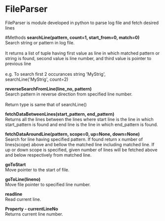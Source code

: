 # FileParser
FileParser is module developed in python to parse log file and fetch desired lines

#Methods
<b>searchLine(pattern, count=1, start_from=0, match=0)</b><br>
Search string or pattern in log file. <br><br>
It returns a list of tuple having first value as line in which matched pattern or string is found, second value is line number, and third value is pointer to previous line<br><br>
e.g. To search first 2 occurances string 'MyStrig', <br>
     searchLine('MyStrig', count=2)

<b>reverseSearchFromLine(line_no, pattern)</b><br>
Search pattern in reverse direction from specified line number.<br><br>
Return type is same that of searchLine()

<b>fetchDataBetweenLines(start_pattern, end_pattern)</b><br>
Returns all the lines between the lines where start line is the line in which start_pattern is found and end line is the line in which end_pattern is found.

<b>fetchDataAroundLine(pattern, scope=0, up=None, down=None)</b><br>
Search for line having specified pattern. If found return x number of lines(scope) above and bellow the matched line including matched line. If up or down scope is specified, given number of lines will be fetched above and below respectively from matched line.

<b>goToStart</b><br>
Move pointer to the start of file.

<b>goToLine(lineno)</b><br>
Move file pointer to specified line number.

<b>readline</b><br>
Read current line.

<b>Property - currentLineNo</b><br>
Returns current line number.


